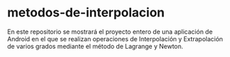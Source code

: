 # metodos-de-interpolacion
En este repositorio se mostrará el proyecto entero de una aplicación de Android en el que se realizan operaciones de Interpolación y Extrapolación de varios grados mediante el método de Lagrange y Newton.
